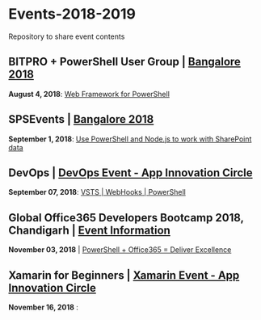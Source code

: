 # Events-2018-2019

Repository to share event contents

## BITPRO + PowerShell User Group | [Bangalore 2018](https://www.meetup.com/BangaloreITProUG/events/rnmtzpyxlbgb/)

**August 4, 2018**: [Web Framework for PowerShell](https://github.com/ChendrayanV/Events-2018-2019/blob/master/PSBUG-AUG2018-Meetup/Web%20Framework%20for%20PowerShell.pptx)

## SPSEvents | [Bangalore 2018](http://www.spsevents.org/city/Bangalore/Bangalore2018/)

**September 1, 2018**: [Use PowerShell and Node.js to work with SharePoint data](https://github.com/ChendrayanV/Events-2018-2019/blob/master/SPSEvents-SEP2018/Use%20Node.js%20and%20PowerShell%20to%20work%20with%20SharePoint%20data.pptx)

## DevOps | [DevOps Event - App Innovation Circle]()

**September 07, 2018**: [VSTS | WebHooks | PowerShell](https://github.com/ChendrayanV/Events-2018-2019/tree/master/DevOps-SEP2018)

## Global Office365 Developers Bootcamp 2018, Chandigarh | [Event Information]()

**November 03, 2018** | [PowerShell + Office365 = Deliver Excellence](https://github.com/ChendrayanV/Events-2018-2019/tree/master/GlobalOffice365BootCamp2018-Chandigarh)

## Xamarin for Beginners | [Xamarin Event - App Innovation Circle]()

**November 16, 2018** : []()
